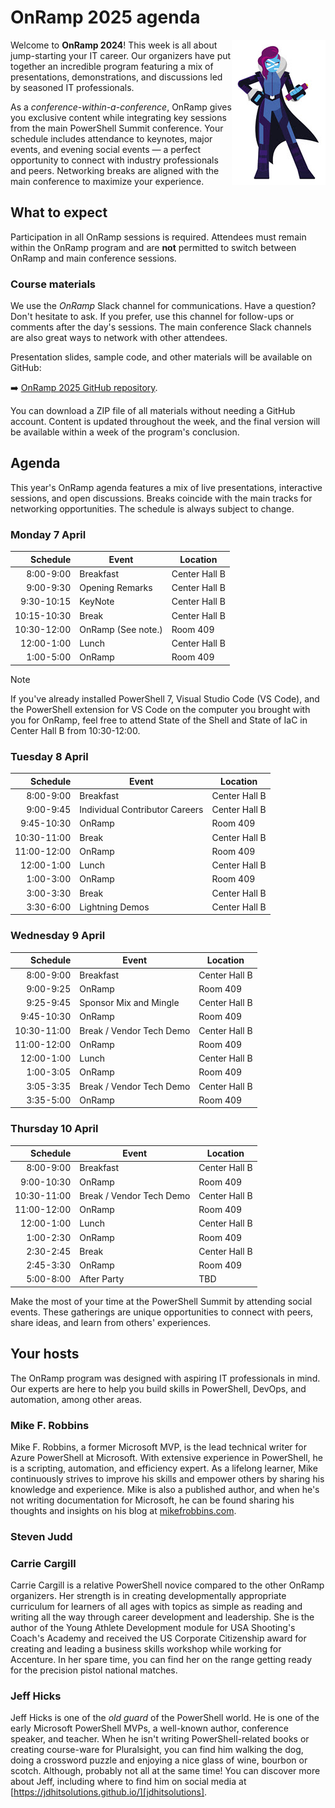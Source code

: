 # OnRamp 2025 agenda

<img align="right" src="images/PowerShell-transparent-thumb.jpg" alt="PowerShell hero image." >

Welcome to **OnRamp 2024**! This week is all about jump-starting your IT career. Our organizers have
put together an incredible program featuring a mix of presentations, demonstrations, and discussions
led by seasoned IT professionals.

As a _conference-within-a-conference_, OnRamp gives you exclusive content while integrating key
sessions from the main PowerShell Summit conference. Your schedule includes attendance to keynotes,
major events, and evening social events — a perfect opportunity to connect with industry
professionals and peers. Networking breaks are aligned with the main conference to maximize your
experience.

## What to expect

Participation in all OnRamp sessions is required. Attendees must remain within the OnRamp program
and are **not** permitted to switch between OnRamp and main conference sessions.

### Course materials

We use the _OnRamp_ Slack channel for communications. Have a question? Don't hesitate to ask. If you
prefer, use this channel for follow-ups or comments after the day's sessions. The main conference
Slack channels are also great ways to network with other attendees.

Presentation slides, sample code, and other materials will be available on GitHub:

➡️ [OnRamp 2025 GitHub repository][onramp-2025].

You can download a ZIP file of all materials without needing a GitHub account. Content is updated
throughout the week, and the final version will be available within a week of the program's
conclusion.

## Agenda

This year's OnRamp agenda features a mix of live presentations, interactive sessions, and open
discussions. Breaks coincide with the main tracks for networking opportunities. The schedule is
always subject to change.

### Monday 7 April

|  Schedule   |       Event        |   Location    |
| ----------: | ------------------ | ------------- |
|   8:00-9:00 | Breakfast          | Center Hall B |
|   9:00-9:30 | Opening Remarks    | Center Hall B |
|  9:30-10:15 | KeyNote            | Center Hall B |
| 10:15-10:30 | Break              | Center Hall B |
| 10:30-12:00 | OnRamp (See note.) | Room 409      |
|  12:00-1:00 | Lunch              | Center Hall B |
|   1:00-5:00 | OnRamp             | Room 409      |

> [!NOTE]
> If you've already installed PowerShell 7, Visual Studio Code (VS Code), and the PowerShell
> extension for VS Code on the computer you brought with you for OnRamp, feel free to attend State
> of the Shell and State of IaC in Center Hall B from 10:30-12:00.

### Tuesday 8 April

|  Schedule   |             Event              |   Location    |
| ----------: | ------------------------------ | ------------- |
|   8:00-9:00 | Breakfast                      | Center Hall B |
|   9:00-9:45 | Individual Contributor Careers | Center Hall B |
|  9:45-10:30 | OnRamp                         | Room 409      |
| 10:30-11:00 | Break                          | Center Hall B |
| 11:00-12:00 | OnRamp                         | Room 409      |
|  12:00-1:00 | Lunch                          | Center Hall B |
|   1:00-3:00 | OnRamp                         | Room 409      |
|   3:00-3:30 | Break                          | Center Hall B |
|   3:30-6:00 | Lightning Demos                | Center Hall B |

### Wednesday 9 April

|  Schedule   |          Event           |   Location    |
| ----------: | ------------------------ | ------------- |
|   8:00-9:00 | Breakfast                | Center Hall B |
|   9:00-9:25 | OnRamp                   | Room 409      |
|   9:25-9:45 | Sponsor Mix and Mingle   | Center Hall B |
|  9:45-10:30 | OnRamp                   | Room 409      |
| 10:30-11:00 | Break / Vendor Tech Demo | Center Hall B |
| 11:00-12:00 | OnRamp                   | Room 409      |
|  12:00-1:00 | Lunch                    | Center Hall B |
|   1:00-3:05 | OnRamp                   | Room 409      |
|   3:05-3:35 | Break / Vendor Tech Demo | Center Hall B |
|   3:35-5:00 | OnRamp                   | Room 409      |

### Thursday 10 April

|  Schedule   |          Event           |   Location    |
| ----------: | ------------------------ | ------------- |
|   8:00-9:00 | Breakfast                | Center Hall B |
|  9:00-10:30 | OnRamp                   | Room 409      |
| 10:30-11:00 | Break / Vendor Tech Demo | Center Hall B |
| 11:00-12:00 | OnRamp                   | Room 409      |
|  12:00-1:00 | Lunch                    | Center Hall B |
|   1:00-2:30 | OnRamp                   | Room 409      |
|   2:30-2:45 | Break                    | Center Hall B |
|   2:45-3:30 | OnRamp                   | Room 409      |
|   5:00-8:00 | After Party              | TBD           |

Make the most of your time at the PowerShell Summit by attending social events. These gatherings are
unique opportunities to connect with peers, share ideas, and learn from others' experiences.

## Your hosts

The OnRamp program was designed with aspiring IT professionals in mind. Our experts are here to help
you build skills in PowerShell, DevOps, and automation, among other areas.

### Mike F. Robbins

Mike F. Robbins, a former Microsoft MVP, is the lead technical writer for Azure PowerShell at
Microsoft. With extensive experience in PowerShell, he is a scripting, automation, and efficiency
expert. As a lifelong learner, Mike continuously strives to improve his skills and empower others by
sharing his knowledge and experience. Mike is also a published author, and when he's not writing
documentation for Microsoft, he can be found sharing his thoughts and insights on his blog at
[mikefrobbins.com][mikefrobbins.com].

### Steven Judd

### Carrie Cargill

Carrie Cargill is a relative PowerShell novice compared to the other OnRamp organizers. Her strength
is in creating developmentally appropriate curriculum for learners of all ages with topics as simple
as reading and writing all the way through career development and leadership. She is the author of
the Young Athlete Development module for USA Shooting's Coach's Academy and received the US
Corporate Citizenship award for creating and leading a business skills workshop while working for
Accenture. In her spare time, you can find her on the range getting ready for the precision pistol
national matches.

### Jeff Hicks

Jeff Hicks is one of the _old guard_ of the PowerShell world. He is one of the early Microsoft
PowerShell MVPs, a well-known author, conference speaker, and teacher. When he isn't writing
PowerShell-related books or creating course-ware for Pluralsight, you can find him walking the dog,
doing a crossword puzzle and enjoying a nice glass of wine, bourbon or scotch. Although, probably
not all at the same time! You can discover more about Jeff, including where to find him on social
media at [https://jdhitsolutions.github.io/][jdhitsolutions].

<!-- link references -->

[onramp-2025]: https://github.com/devops-collective-inc/OnRamp-2025
[jdhitsolutions]: https://jdhitsolutions.github.io
[mikefrobbins.com]: https://mikefrobbins.com/
